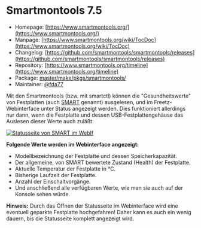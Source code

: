 # Smartmontools 7.5
  - Homepage: [https://www.smartmontools.org/](https://www.smartmontools.org/)
  - Manpage: [https://www.smartmontools.org/wiki/TocDoc](https://www.smartmontools.org/wiki/TocDoc)
  - Changelog: [https://github.com/smartmontools/smartmontools/releases](https://github.com/smartmontools/smartmontools/releases)
  - Repository: [https://www.smartmontools.org/timeline](https://www.smartmontools.org/timeline)
  - Package: [master/make/pkgs/smartmontools/](https://github.com/Freetz-NG/freetz-ng/tree/master/make/pkgs/smartmontools/)
  - Maintainer: [@fda77](https://github.com/fda77)

Mit den Smartmontools (bzw. mit smartctl) können die
"Gesundheitswerte" von Festplatten (auch
[SMART](http://smartmontools.sourceforge.net/man/smartctl.8.html)
genannt) ausgelesen, und im Freetz-Webinterface unter Status angezeigt
werden. Dies funktioniert allerdings nur dann, wenn die Festplatte und
dessen USB-Festplattengehäuse das Auslesen dieser Werte auch zuläßt.

[![Statusseite von SMART im WebIf](../screenshots/244_md.png)](../screenshots/244.png)

**Folgende Werte werden im Webinterface angezeigt:**

-   Modellbezeichnung der Festplatte und dessen Speicherkapazität.
-   Der allgemeine, von SMART bewertete Zustand (Health) der
    Festplatte.
-   Aktuelle Temperatur der Festplatte in °C.
-   Bisherige Laufzeit der Festplatte.
-   Anzahl der Einschaltvorgänge.
-   Und anschließend alle verfügbaren Werte, wie man sie auch auf der
    Konsole sehen würde.

**Hinweis:**
Durch das Öffnen der Statusseite im Webinterface wird eine eventuell
geparkte Festplatte hochgefahren! Daher kann es auch ein wenig dauern,
bis die Statusseite komplett angezeigt wird.

